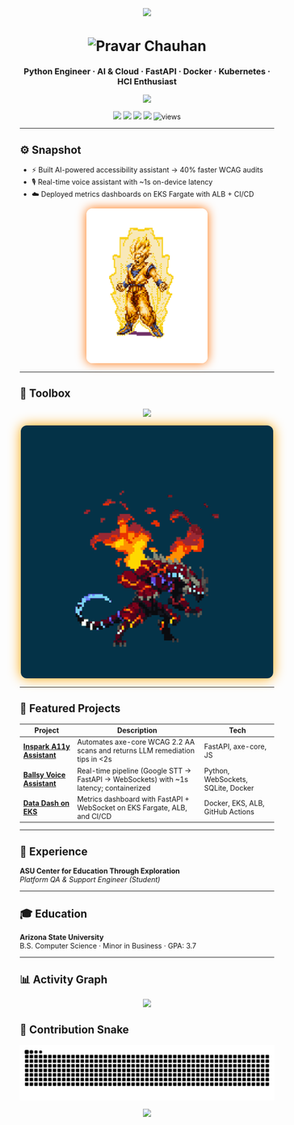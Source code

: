 <!-- ========================= THEME =========================
Primary: #FFA500  |  Accent: #FF6F00  |  BG: #0D0D0D
=========================================================== -->

<!-- TOP WAVE BANNER -->
<p align="center">
  <img src="https://capsule-render.vercel.app/api?type=waving&height=220&color=0:FF6F00,100:FFA500&text=Pravar%20Chauhan&fontColor=0D0D0D&fontSize=48&fontAlignY=38&animation=twinkling&desc=Python%20%E2%80%A2%20AI%20%E2%80%A2%20Cloud&descAlignY=60"/>
</p>

<!-- Custom Main Title -->
<h1 align="center">
  <img src="https://readme-typing-svg.herokuapp.com?font=Orbitron&weight=700&size=32&pause=1000&color=FFA500&center=true&vCenter=true&width=600&lines=🔥+Pravar+Chauhan+🔥" alt="Pravar Chauhan"/>
</h1>

<h3 align="center">Python Engineer · AI & Cloud · FastAPI · Docker · Kubernetes · HCI Enthusiast</h3>

<!-- Typing Animation -->
<p align="center">
  <a href="https://github.com/ethicalzeus07">
    <img src="https://readme-typing-svg.herokuapp.com?font=Fira+Code&size=22&pause=1000&color=FFA500&center=true&vCenter=true&width=720&lines=Python+Engineer;AI+%26+Cloud+Developer;FastAPI+%7C+Docker+%7C+Kubernetes;Always+Learning+%7C+Always+Building"/>
  </a>
</p>

<!-- Badges -->
<p align="center">
  <a href="mailto:chauhanpravar7@gmail.com"><img src="https://img.shields.io/badge/Email-0D0D0D?style=for-the-badge&logo=gmail&logoColor=white&labelColor=FF6F00"/></a>
  <a href="https://www.linkedin.com/in/pravar-chauhan-83845930a/"><img src="https://img.shields.io/badge/LinkedIn-0D0D0D?style=for-the-badge&logo=linkedin&logoColor=white&labelColor=FF6F00"/></a>
  <a href="https://github.com/ethicalzeus07"><img src="https://img.shields.io/badge/GitHub-0D0D0D?style=for-the-badge&logo=github&logoColor=white&labelColor=FF6F00"/></a>
  <a href="https://d3tx6hx7gzmh0g.cloudfront.net/"><img src="https://img.shields.io/badge/Portfolio-0D0D0D?style=for-the-badge&logo=vercel&logoColor=white&labelColor=FF6F00"/></a>
  <img src="https://komarev.com/ghpvc/?username=ethicalzeus07&style=for-the-badge&color=FFA500&label=Profile%20Views" alt="views"/>
</p>

---

## ⚙️ Snapshot
- ⚡ Built AI-powered accessibility assistant → 40% faster WCAG audits  
- 🎙️ Real-time voice assistant with ~1s on-device latency  
- ☁️ Deployed metrics dashboards on EKS Fargate with ALB + CI/CD  

<p align="center">
  <img src="./dragon.gif" alt="Super Saiyan Goku powering up" width="240" style="border-radius:12px; box-shadow: 0 0 20px #FF6F00;"/>
</p>

---

## 🧰 Toolbox
<p align="center">
  <img src="https://skillicons.dev/icons?i=python,fastapi,docker,kubernetes,terraform,aws,sqlite,githubactions,pandas&theme=dark" />
</p>

<p align="center">
  <img src="./d.gif" alt="Pixel Cat mascot" width="500" style="border-radius:12px; box-shadow: 0 0 25px #FFA500;"/>
</p>

---

## 📂 Featured Projects

| Project | Description | Tech |
|---------|-------------|------|
| [**Inspark A11y Assistant**](https://github.com/ethicalzeus07/inspark-a11y) | Automates axe-core WCAG 2.2 AA scans and returns LLM remediation tips in &lt;2s | FastAPI, axe-core, JS |
| [**Ballsy Voice Assistant**](https://github.com/ethicalzeus07/ballsy-voice-assistant) | Real-time pipeline (Google STT → FastAPI → WebSockets) with ~1s latency; containerized | Python, WebSockets, SQLite, Docker |
| [**Data Dash on EKS**](https://github.com/ethicalzeus07/datadash-eks) | Metrics dashboard with FastAPI + WebSocket on EKS Fargate, ALB, and CI/CD | Docker, EKS, ALB, GitHub Actions |

---

## 💼 Experience
**ASU Center for Education Through Exploration**  
*Platform QA & Support Engineer (Student)*  

---

## 🎓 Education
**Arizona State University**  
B.S. Computer Science · Minor in Business · GPA: 3.7  

---

## 📊 Activity Graph
<p align="center">
  <img src="https://github-readme-activity-graph.vercel.app/graph?username=ethicalzeus07&theme=high-contrast&hide_border=true&area=true&bg_color=0D0D0D&title_color=FFA500&color=FF6F00&line=FFA500&point=FF6F00" />
</p>


## 🐍 Contribution Snake
<p align="center">
  <img src="https://raw.githubusercontent.com/ethicalzeus07/ethicalzeus07/output/snake.svg"/>
</p>

<!-- FOOTER WAVE -->
<p align="center">
  <img src="https://capsule-render.vercel.app/api?type=waving&height=120&color=0:FFA500,100:FF6F00&section=footer"/>
</p>

